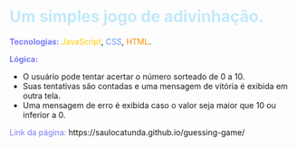 <h1 style="color:#c2e9fb;"> Um simples jogo de adivinhação. </h1>

<Strong style="color:#7879f9">Tecnologias:</strong> <bold style="color: #FFCC00">JavaScript</bold>, <bold style="color: #6495ED">CSS</bold>, <bold style="color: #FF8C00">HTML</bold>.

<strong style="color:#7879f1">Lógica:</strong> <br>
<ul style="color:gray81">
  <li>
O usuário pode tentar acertar o número sorteado de 0 a 10.<br>
  </li>
  <li>
Suas tentativas são contadas e uma mensagem de vitória é exibida em outra tela.<br>
  </li>
  <li>
Uma mensagem de erro é exibida caso o valor seja maior que 10 ou inferior a 0.
  </li>
</ul>
<bold style="color:#7879f9"> Link da página:</bold> https://saulocatunda.github.io/guessing-game/

